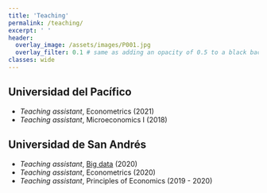 ```yaml
---
title: 'Teaching'
permalink: /teaching/
excerpt: ' '
header:
  overlay_image: /assets/images/P001.jpg
  overlay_filter: 0.1 # same as adding an opacity of 0.5 to a black background
classes: wide
---
```

## <a href="https://www.up.edu.pe/en/"><i class="fas fa-fw fa-school zoom" style="font-size:24px;color:black" aria-hidden="true"></i></a> Universidad del Pacífico

* _Teaching assistant_, Econometrics (2021)
* _Teaching assistant_, Microeconomics I (2018)

## <a href="https://udesa.edu.ar/"><i class="fas fa-fw fa-school zoom" style="font-size:24px;color:black" aria-hidden="true"></i></a> Universidad de San Andrés

* _Teaching assistant_, [Big data](https://bigdataudesa.weebly.com/) (2020)
* _Teaching assistant_, Econometrics (2020)
* _Teaching assistant_, Principles of Economics (2019 - 2020)

